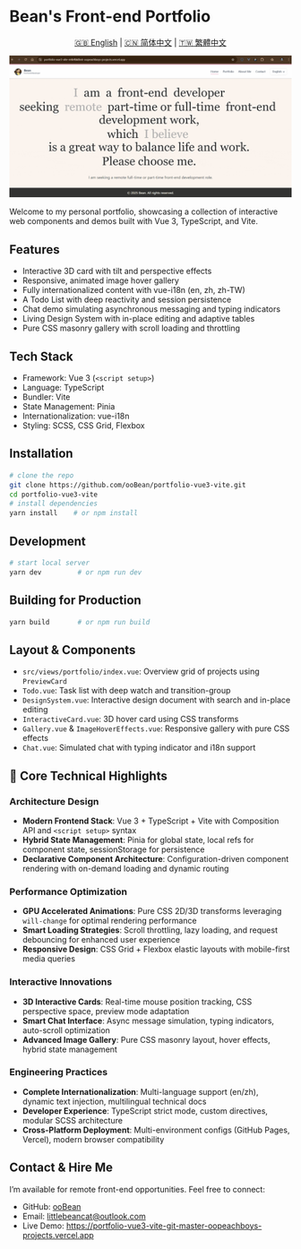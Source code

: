 # Bean's Front-end Portfolio

<p align="center">
  <a href="./README.md">🇬🇧 English</a> |
  <a href="./README.zh-CN.md">🇨🇳 简体中文</a> |
  <a href="./README.zh-TW.md">🇹🇼 繁體中文</a>
</p>

<p align="center">
  <img src="https://raw.githubusercontent.com/ooBean/AssetHub/main/gifs/portfolio-vue3-vite/portfolio.gif" alt="Portfolio Vue3-Vite Demo" width="800"/>
</p>

 Welcome to my personal portfolio, showcasing a collection of interactive web components and demos built with Vue 3, TypeScript, and Vite.

## Features
- Interactive 3D card with tilt and perspective effects
- Responsive, animated image hover gallery
- Fully internationalized content with vue-i18n (en, zh, zh-TW)
- A Todo List with deep reactivity and session persistence
- Chat demo simulating asynchronous messaging and typing indicators
- Living Design System with in-place editing and adaptive tables
- Pure CSS masonry gallery with scroll loading and throttling

## Tech Stack
- Framework: Vue 3 (`<script setup>`)
- Language: TypeScript
- Bundler: Vite
- State Management: Pinia
- Internationalization: vue-i18n
- Styling: SCSS, CSS Grid, Flexbox

## Installation
```bash
# clone the repo
git clone https://github.com/ooBean/portfolio-vue3-vite.git
cd portfolio-vue3-vite
# install dependencies
yarn install    # or npm install
```

## Development
```bash
# start local server
yarn dev         # or npm run dev
```

## Building for Production
```bash
yarn build       # or npm run build
```

## Layout & Components
- `src/views/portfolio/index.vue`: Overview grid of projects using `PreviewCard`
- `Todo.vue`: Task list with deep watch and transition-group
- `DesignSystem.vue`: Interactive design document with search and in-place editing
- `InteractiveCard.vue`: 3D hover card using CSS transforms
- `Gallery.vue` & `ImageHoverEffects.vue`: Responsive gallery with pure CSS effects
- `Chat.vue`: Simulated chat with typing indicator and i18n support

## 🚀 Core Technical Highlights

### Architecture Design
- **Modern Frontend Stack**: Vue 3 + TypeScript + Vite with Composition API and `<script setup>` syntax
- **Hybrid State Management**: Pinia for global state, local refs for component state, sessionStorage for persistence
- **Declarative Component Architecture**: Configuration-driven component rendering with on-demand loading and dynamic routing

### Performance Optimization
- **GPU Accelerated Animations**: Pure CSS 2D/3D transforms leveraging `will-change` for optimal rendering performance
- **Smart Loading Strategies**: Scroll throttling, lazy loading, and request debouncing for enhanced user experience
- **Responsive Design**: CSS Grid + Flexbox elastic layouts with mobile-first media queries

### Interactive Innovations
- **3D Interactive Cards**: Real-time mouse position tracking, CSS perspective space, preview mode adaptation
- **Smart Chat Interface**: Async message simulation, typing indicators, auto-scroll optimization
- **Advanced Image Gallery**: Pure CSS masonry layout, hover effects, hybrid state management

### Engineering Practices
- **Complete Internationalization**: Multi-language support (en/zh), dynamic text injection, multilingual technical docs
- **Developer Experience**: TypeScript strict mode, custom directives, modular SCSS architecture
- **Cross-Platform Deployment**: Multi-environment configs (GitHub Pages, Vercel), modern browser compatibility

## Contact & Hire Me
I’m available for remote front-end opportunities. Feel free to connect:
- GitHub: [ooBean](https://github.com/ooBean)
- Email: littlebeancat@outlook.com
 - Live Demo: https://portfolio-vue3-vite-git-master-oopeachboys-projects.vercel.app